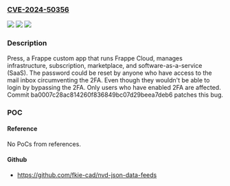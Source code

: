 ### [CVE-2024-50356](https://cve.mitre.org/cgi-bin/cvename.cgi?name=CVE-2024-50356)
![](https://img.shields.io/static/v1?label=Product&message=press&color=blue)
![](https://img.shields.io/static/v1?label=Version&message=%3D%20%3C%20ba0007c28ac814260f836849bc07d29beea7deb6%20&color=brighgreen)
![](https://img.shields.io/static/v1?label=Vulnerability&message=CWE-640%3A%20Weak%20Password%20Recovery%20Mechanism%20for%20Forgotten%20Password&color=brighgreen)

### Description

Press, a Frappe custom app that runs Frappe Cloud, manages infrastructure, subscription, marketplace, and software-as-a-service (SaaS). The password could be reset by anyone who have access to the mail inbox circumventing the 2FA. Even though they wouldn't be able to login by bypassing the 2FA. Only users who have enabled 2FA are affected. Commit ba0007c28ac814260f836849bc07d29beea7deb6 patches this bug.

### POC

#### Reference
No PoCs from references.

#### Github
- https://github.com/fkie-cad/nvd-json-data-feeds

